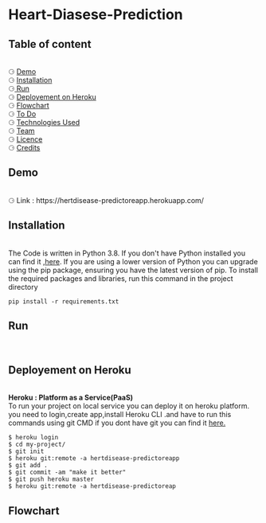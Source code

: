 # Heart-Diasese-Prediction
<html>
  <body>
    <h2> Table of content </h2><br>
      &#x2686; <a href ="#demo"> Demo </a><br>
      &#x2686; <a href ="#Installation"> Installation </a><br>
      &#x2686;<a href ="#Run"> Run </a><br>
      &#x2686; <a href ="#Deployement on Heroku"> Deployement on Heroku </a><br> 
      &#x2686; <a href ="#Flowchart"> Flowchart </a> <br>
      &#x2686; <a href ="#To Do">  To Do</a> <br>
      &#x2686;  <a href ="# Technologies Used"> Technologies Used</a>  <br>
      &#x2686; <a href ="#Team"> Team</a>  <br>
      &#x2686; <a href ="#Licence"> Licence</a> <br>
      &#x2686; <a href ="#Credits"> Credits</a> <br>

  <h2><div id = "demo">Demo</div> </h2><br>
        &#x2686; Link : https://hertdisease-predictoreapp.herokuapp.com/<br>
    
   <h2><div id = "Installation">Installation</div> </h2><br>
        The Code is written in Python 3.8. If you don't have Python installed you can find it ,<a href ="https://www.python.org/downloads/release/python-380/" >here</a>.         If you are using a lower version of Python you can upgrade using the pip package, ensuring you have the latest version of pip. To install the required packages and libraries, run this command in the project directory<br>
   
    pip install -r requirements.txt
  <h2><div id = "Run">Run</div> </h2><br>
  
  <h2><div id = "Deployement on Heroku">Deployement on Heroku</div> </h2><br>
    <b>Heroku : Platform as a Service(PaaS)</b> 
    <br>To run your project on local service you can deploy it on heroku platform.<br>
    you need to login,create app,install Heroku CLI .and have to run this commands using git CMD if you dont have git you can find it <a href ="https://git-scm.com/download/win" >here.</a><br>
 
    $ heroku login
    $ cd my-project/
    $ git init
    $ heroku git:remote -a hertdisease-predictoreapp
    $ git add .
    $ git commit -am "make it better"
    $ git push heroku master
    $ heroku git:remote -a hertdisease-predictoreap
    
  <h2><div id = "Flowchart">Flowchart</div> </h2><br>
    <img scr=""/>
  </body>


 </html>
